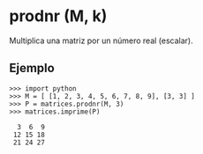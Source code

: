 # prodnr (M, k) #
Multiplica una matriz por un número real (escalar).

## Ejemplo ##
```
>>> import python
>>> M = [ [1, 2, 3, 4, 5, 6, 7, 8, 9], [3, 3] ]
>>> P = matrices.prodnr(M, 3)
>>> matrices.imprime(P)

  3  6  9
 12 15 18
 21 24 27
```